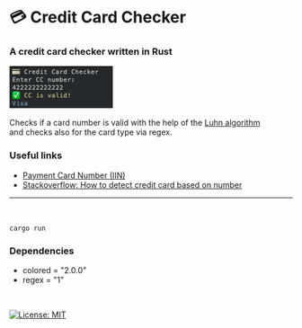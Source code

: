 # :credit_card: Credit Card Checker
### A credit card checker written in Rust  

![alt text](https://github.com/oliverborner/Credit-Card-Checker/blob/main/screenshot.png)

Checks if a card number is valid with the help of the [Luhn algorithm](https://en.wikipedia.org/wiki/Luhn_algorithm)  
and checks also for the card type via regex.  

### Useful links
- [Payment Card Number (IIN)](https://en.wikipedia.org/wiki/Payment_card_number#Issuer_identification_number_(IIN))  
- [Stackoverflow: How to detect credit card based on number](https://stackoverflow.com/questions/72768/how-do-you-detect-credit-card-type-based-on-number)  
---
<br />


```
cargo run  
```

### Dependencies  
- colored = "2.0.0"  
- regex = "1"  
<br />

[![License: MIT](https://img.shields.io/badge/License-MIT-yellow.svg)](https://opensource.org/licenses/MIT)

